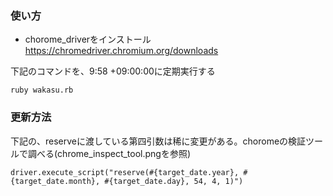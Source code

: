 ### 使い方
- chorome_driverをインストール
https://chromedriver.chromium.org/downloads

下記のコマンドを、9:58 +09:00:00に定期実行する
```
ruby wakasu.rb
```

### 更新方法
下記の、reserveに渡している第四引数は稀に変更がある。choromeの検証ツールで調べる(chrome_inspect_tool.pngを参照)
```
driver.execute_script("reserve(#{target_date.year}, #{target_date.month}, #{target_date.day}, 54, 4, 1)")
```
